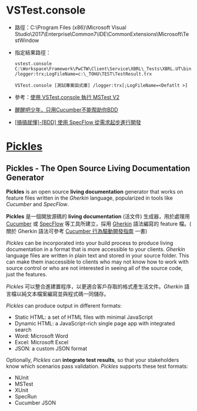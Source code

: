 # VSTest.console

* 路徑：C:\Program Files (x86)\Microsoft Visual Studio\2017\Enterprise\Common7\IDE\CommonExtensions\Microsoft\TestWindow
* 指定結果路徑：
    ```
    vstest.console C:\Workspace\Framework\PwCTW\Client\Service\XBRL\_Tests\XBRL.UT\bin\Debug\XBRL.UT.dll /logger:trx;LogFileName=c:\_TOHU\TEST\TestResult.trx
    ```
    ```
    VSTest.console [測試專案函式庫] /logger:trx[;LogFileName=<Defatlt >]
    ```


* 參考：[使用 VSTest.console 執行 MSTest V2](https://blog.yowko.com/2018/04/vstest-console-mstest-v2.html)

* [醒醒吧少年，只用Cucumber不能帮助你BDD](http://insights.thoughtworkers.org/bdd/)
* [[搞搞就懂]-[BDD] 使用 SpecFlow 從需求起步進行開發](https://dotblogs.com.tw/wasichris/2016/09/30/233728)

# [Pickles](https://www.nuget.org/packages/Pickles/)

## Pickles - The Open Source Living Documentation Generator 

**Pickles** is an open source **living documentation** generator that works on feature files written in the *Gherkin* language, popularized in tools like *Cucumber* and *SpecFlow*.

**Pickles** 是一個開放源碼的 **living documentation** (活文件) 生成器，用於處理用 [Cucumber](https://github.com/cucumber/cucumber) 或 [SpecFlow](https://github.com/techtalk/SpecFlow) 等工具所建立，採用 [Gherkin](https://en.wikipedia.org/wiki/Cucumber_(software)) 語法編寫的 feature 檔。( 關於 Gherkin 語法可參考 [Cucumber 行為驅動開發指南](http://www.books.com.tw/products/CN11014775) 一書) 

*Pickles* can be incorporated into your build process to produce living documentation in a format that is more accessible to your clients. *Gherkin* language files are written in plain text and stored in your source folder. This can make them inaccessible to clients who may not know how to work with source control or who are not interested in seeing all of the source code, just the features.

*Pickles* 可以整合進建置程序，以更適合客戶存取的格式產生活文件。*Gherkin* 語言檔以純文本檔案編寫並與程式碼一同儲存。

*Pickles* can produce output in different formats:

- Static HTML: a set of HTML files with minimal JavaScript
- Dynamic HTML: a JavaScript-rich single page app with integrated search
- Word: Microsoft Word
- Excel: Microsoft Excel
- JSON: a custom JSON format

Optionally, *Pickles* can **integrate test results**, so that your stakeholders know which scenarios pass validation. *Pickles* supports these test formats:

- NUnit
- MSTest
- XUnit
- SpecRun
- Cucumber JSON
